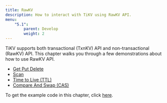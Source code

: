 ```yaml
---
title: RawKV
description: How to interact with TiKV using RawKV API.
menu:
    "5.1":
        parent: Develop
        weight: 2
---
```


TiKV supports both transactional (TxnKV) API and non-transactional (RawKV) API. This chapter walks you through a few demonstrations about how to use RawKV API.

- [Get Put Delete](../get-put-delete/)
- [Scan](../scan)
- [Time to Live (TTL)](../ttl)
- [Compare And Swap (CAS)](../cas)

To get the example code in this chapter, click [here](https://github.com/marsishandsome/tikv-client-examples).

